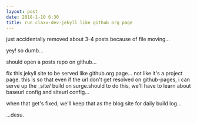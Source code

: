 ```yaml
---
layout: post
date: 2018-1-10 6:30
title: run claxx-dev-jekyll like github org page
---
```

just accidentally removed about 3-4 posts because of file moving...

yey! so dumb...

should open a posts repo on github...

fix this jekyll site to be served like github.org page... not like it's a project page. this is so that even if the url don't get resolved on github-pages, i can serve up the _site/ build on surge.should
to do this, we'll have to learn about baseurl config and siteurl config...

when that get's fixed, we'll keep that as the blog site for daily build log...

...desu.
